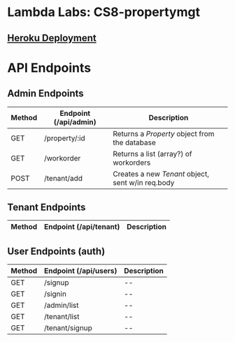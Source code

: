 # Lambda Labs: CS8-propertymgt

## [Heroku Deployment](https://lsmgt.herokuapp.com/)

# API Endpoints

## Admin Endpoints

| Method | Endpoint (/api/admin) | Description                                       |
| ------ | --------------------- | ------------------------------------------------- |
| GET    | /property/:id         | Returns a _Property_ object from the database     |
| GET    | /workorder            | Returns a list (array?) of workorders             |
| POST   | /tenant/add           | Creates a new _Tenant_ object, sent w/in req.body |

## Tenant Endpoints

| Method | Endpoint (/api/tenant) | Description |
| ------ | ---------------------- | ----------- |


## User Endpoints (auth)

| Method | Endpoint (/api/users) | Description |
| ------ | --------------------- | ----------- |
| GET    | /signup               | --          |
| GET    | /signin               | --          |
| GET    | /admin/list           | --          |
| GET    | /tenant/list          | --          |
| GET    | /tenant/signup        | --          |
